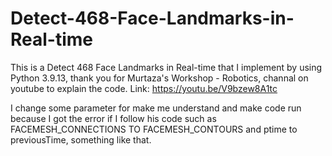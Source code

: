 # Detect-468-Face-Landmarks-in-Real-time

This is a Detect 468 Face Landmarks in Real-time that I implement by using Python 3.9.13, thank you for Murtaza's Workshop - Robotics, channal on youtube to explain the code.
Link: https://youtu.be/V9bzew8A1tc

I change some parameter for make me understand and make code run because I got the error if I follow his code such as FACEMESH_CONNECTIONS TO FACEMESH_CONTOURS and ptime to previousTime, something like that.
